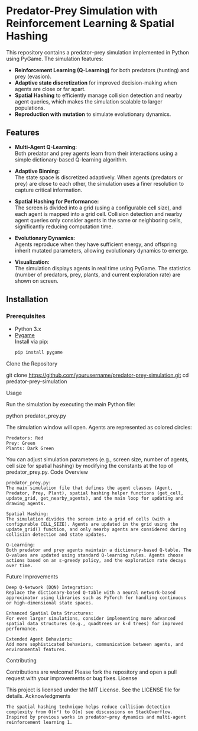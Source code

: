 # Predator-Prey Simulation with Reinforcement Learning & Spatial Hashing

This repository contains a predator–prey simulation implemented in Python using PyGame. The simulation features:
- **Reinforcement Learning (Q-Learning)** for both predators (hunting) and prey (evasion).
- **Adaptive state discretization** for improved decision-making when agents are close or far apart.
- **Spatial Hashing** to efficiently manage collision detection and nearby agent queries, which makes the simulation scalable to larger populations.
- **Reproduction with mutation** to simulate evolutionary dynamics.

## Features

- **Multi-Agent Q-Learning:**  
  Both predator and prey agents learn from their interactions using a simple dictionary-based Q-learning algorithm.
  
- **Adaptive Binning:**  
  The state space is discretized adaptively. When agents (predators or prey) are close to each other, the simulation uses a finer resolution to capture critical information.

- **Spatial Hashing for Performance:**  
  The screen is divided into a grid (using a configurable cell size), and each agent is mapped into a grid cell. Collision detection and nearby agent queries only consider agents in the same or neighboring cells, significantly reducing computation time.

- **Evolutionary Dynamics:**  
  Agents reproduce when they have sufficient energy, and offspring inherit mutated parameters, allowing evolutionary dynamics to emerge.

- **Visualization:**  
  The simulation displays agents in real time using PyGame. The statistics (number of predators, prey, plants, and current exploration rate) are shown on screen.

## Installation

### Prerequisites
- Python 3.x
- [Pygame](https://www.pygame.org/news)  
  Install via pip:
  ```bash
  pip install pygame

Clone the Repository

git clone https://github.com/yourusername/predator-prey-simulation.git
cd predator-prey-simulation

Usage

Run the simulation by executing the main Python file:

python predator_prey.py

The simulation window will open. Agents are represented as colored circles:

    Predators: Red
    Prey: Green
    Plants: Dark Green

You can adjust simulation parameters (e.g., screen size, number of agents, cell size for spatial hashing) by modifying the constants at the top of predator_prey.py.
Code Overview

    predator_prey.py:
    The main simulation file that defines the agent classes (Agent, Predator, Prey, Plant), spatial hashing helper functions (get_cell, update_grid, get_nearby_agents), and the main loop for updating and drawing agents.

    Spatial Hashing:
    The simulation divides the screen into a grid of cells (with a configurable CELL_SIZE). Agents are updated in the grid using the update_grid() function, and only nearby agents are considered during collision detection and state updates.

    Q-Learning:
    Both predator and prey agents maintain a dictionary-based Q-table. The Q-values are updated using standard Q-learning rules. Agents choose actions based on an ε-greedy policy, and the exploration rate decays over time.

Future Improvements

    Deep Q-Network (DQN) Integration:
    Replace the dictionary-based Q-table with a neural network-based approximator using libraries such as PyTorch for handling continuous or high-dimensional state spaces.

    Enhanced Spatial Data Structures:
    For even larger simulations, consider implementing more advanced spatial data structures (e.g., quadtrees or k-d trees) for improved performance.

    Extended Agent Behaviors:
    Add more sophisticated behaviors, communication between agents, and environmental features.

Contributing

Contributions are welcome! Please fork the repository and open a pull request with your improvements or bug fixes.
License

This project is licensed under the MIT License. See the LICENSE file for details.
Acknowledgments

    The spatial hashing technique helps reduce collision detection complexity from O(n²) to O(n) see discussions on StackOverflow.
    Inspired by previous works in predator–prey dynamics and multi-agent reinforcement learning 1.
